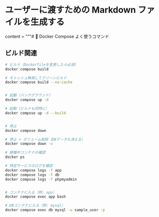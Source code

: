 # ユーザーに渡すための Markdown ファイルを生成する
content = """# 🐳 Docker Compose よく使うコマンド

## ビルド関連
```bash
# ビルド（Dockerfileを変更したら必須）
docker compose build

# キャッシュ無視してクリーンビルド
docker compose build --no-cache


# 起動（バックグラウンド）
docker compose up -d

# 起動（ビルドも同時に）
docker compose up -d --build


# 停止
docker compose down

# 停止 + ボリューム削除（DBデータも消える）
docker compose down -v

# 稼働中コンテナの確認
docker ps

# 特定サービスのログを確認
docker compose logs -f app
docker compose logs -f db
docker compose logs -f phpmyadmin


# コンテナに入る（例: app）
docker compose exec app bash

# DBコンテナに入る（例: mysql）
docker compose exec db mysql -u sample_user -p
